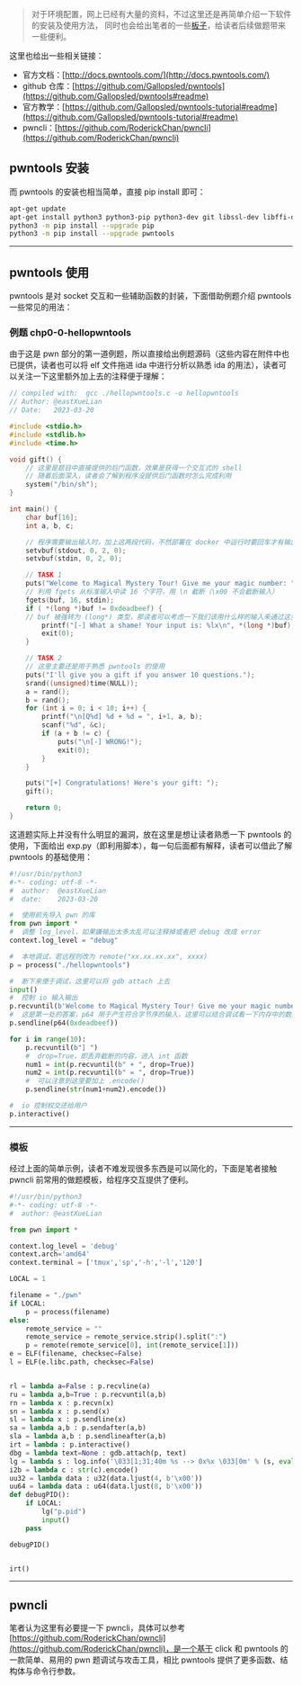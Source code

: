 
>   对于环境配置，网上已经有大量的资料，不过这里还是再简单介绍一下软件的安装及使用方法， 同时也会给出笔者的一些[板子](https://github.com/AvavaAYA/pwn-scripts)，给读者后续做题带来一些便利。

这里也给出一些相关链接：

-   官方文档：[http://docs.pwntools.com/](http://docs.pwntools.com/)
-   github 仓库：[https://github.com/Gallopsled/pwntools](https://github.com/Gallopsled/pwntools#readme)
-   官方教学：[https://github.com/Gallopsled/pwntools-tutorial#readme](https://github.com/Gallopsled/pwntools-tutorial#readme)
-   pwncli：[https://github.com/RoderickChan/pwncli](https://github.com/RoderickChan/pwncli)

## pwntools 安装

而 pwntools 的安装也相当简单，直接 pip install 即可：

```sh
apt-get update
apt-get install python3 python3-pip python3-dev git libssl-dev libffi-dev build-essential
python3 -m pip install --upgrade pip
python3 -m pip install --upgrade pwntools
```

---

## pwntools 使用

pwntools 是对 socket 交互和一些辅助函数的封装，下面借助例题介绍 pwntools 一些常见的用法：

### 例题 chp0-0-hellopwntools

由于这是 pwn 部分的第一道例题，所以直接给出例题源码（这些内容在附件中也已提供，读者也可以将 elf 文件拖进 ida 中进行分析以熟悉 ida 的用法），读者可以关注一下这里额外加上去的注释便于理解：

```c
// compiled with:  gcc ./hellopwntools.c -o hellopwntools
// Author: @eastXueLian
// Date:   2023-03-20

#include <stdio.h>
#include <stdlib.h>
#include <time.h>

void gift() {
    // 这里是题目中直接提供的后门函数，效果是获得一个交互式的 shell
    // 随着后面深入，读者会了解到程序没提供后门函数时怎么完成利用
    system("/bin/sh");
}

int main() {
    char buf[16];
    int a, b, c;

    // 程序需要输出输入时，加上这两段代码，不然部署在 docker 中运行时要回车才有输出
    setvbuf(stdout, 0, 2, 0);
    setvbuf(stdin, 0, 2, 0);

    // TASK 1
    puts("Welcome to Magical Mystery Tour! Give me your magic number: ");
    // 利用 fgets 从标准输入中读 16 个字符，用 \n 截断（\x00 不会截断输入）
    fgets(buf, 16, stdin);
    if ( *(long *)buf != 0xdeadbeef) {
    // buf 被强转为 (long*) 类型，那读者可以考虑一下我们该用什么样的输入来通过这里
        printf("[-] What a shame! Your input is: %lx\n", *(long *)buf);
        exit(0);
    }

    // TASK 2
    // 这里主要还是用于熟悉 pwntools 的使用
    puts("I'll give you a gift if you answer 10 questions.");
    srand((unsigned)time(NULL));
    a = rand();
    b = rand();
    for (int i = 0; i < 10; i++) {
        printf("\n[Q%d] %d + %d = ", i+1, a, b);
        scanf("%d", &c);
        if (a + b != c) {
            puts("\n[-] WRONG!");
            exit(0);
        }
    }

    puts("[+] Congratulations! Here's your gift: ");
    gift();

    return 0;
}
```

这道题实际上并没有什么明显的漏洞，放在这里是想让读者熟悉一下 pwntools 的使用，下面给出 exp.py（即利用脚本），每一句后面都有解释，读者可以借此了解 pwntools 的基础使用：

```python
#!/usr/bin/python3
#-*- coding: utf-8 -*-
#  author:  @eastXueLian
#  date:    2023-03-20

#  使用前先导入 pwn 的库
from pwn import *
#  调整 log_level，如果嫌输出太多太乱可以注释掉或者把 debug 改成 error
context.log_level = "debug"

#  本地调试，若远程则改为 remote("xx.xx.xx.xx", xxxx)
p = process("./hellopwntools")

#  断下来便于调试，这里可以将 gdb attach 上去
input()
#  控制 io 输入输出
p.recvuntil(b'Welcome to Magical Mystery Tour! Give me your magic number: \n')
#  这是第一处的答案，p64 用于产生符合字节序的输入，这里可以结合调试看一下内存中的数据到底长什么样
p.sendline(p64(0xdeadbeef))

for i in range(10):
    p.recvuntil(b"] ")
    #  drop=True，即丢弃截断的内容，进入 int 函数
    num1 = int(p.recvuntil(b" + ", drop=True))
    num2 = int(p.recvuntil(b" = ", drop=True))
    #  可以注意到这里要加上 .encode()
    p.sendline(str(num1+num2).encode())

#  io 控制权交还给用户
p.interactive()
```

---

### 模板

经过上面的简单示例，读者不难发现很多东西是可以简化的，下面是笔者接触 pwncli 前常用的做题模板，给程序交互提供了便利。

```python
#!/usr/bin/python3
#-*- coding: utf-8 -*-
#  author: @eastXueLian

from pwn import *

context.log_level = 'debug'
context.arch='amd64'
context.terminal = ['tmux','sp','-h','-l','120']

LOCAL = 1

filename = "./pwn"
if LOCAL:
    p = process(filename)
else:
    remote_service = ""
    remote_service = remote_service.strip().split(":")
    p = remote(remote_service[0], int(remote_service[1]))
e = ELF(filename, checksec=False)
l = ELF(e.libc.path, checksec=False)


rl = lambda a=False : p.recvline(a)
ru = lambda a,b=True : p.recvuntil(a,b)
rn = lambda x : p.recvn(x)
sn = lambda x : p.send(x)
sl = lambda x : p.sendline(x)
sa = lambda a,b : p.sendafter(a,b)
sla = lambda a,b : p.sendlineafter(a,b)
irt = lambda : p.interactive()
dbg = lambda text=None : gdb.attach(p, text)
lg = lambda s : log.info('\033[1;31;40m %s --> 0x%x \033[0m' % (s, eval(s)))
i2b = lambda c : str(c).encode()
uu32 = lambda data : u32(data.ljust(4, b'\x00'))
uu64 = lambda data : u64(data.ljust(8, b'\x00'))
def debugPID():
    if LOCAL:
        lg("p.pid")
        input()
    pass

debugPID()


irt()
```

---

## pwncli

笔者认为这里有必要提一下 pwncli，具体可以参考 [https://github.com/RoderickChan/pwncli](https://github.com/RoderickChan/pwncli)，是一个基于 click 和 pwntools 的一款简单、易用的 pwn 题调试与攻击工具，相比 pwntools 提供了更多函数、结构体与命令行参数。

